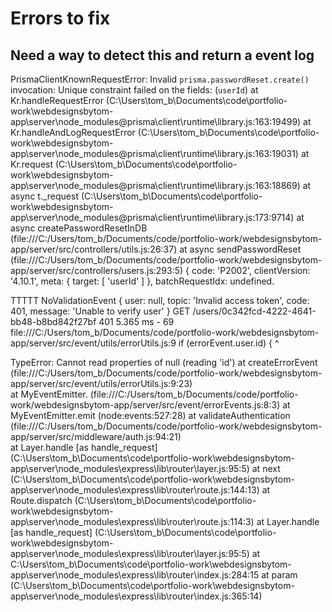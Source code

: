 # Errors to fix

## Need a way to detect this and return a event log

PrismaClientKnownRequestError:
Invalid `prisma.passwordReset.create()` invocation:
Unique constraint failed on the fields: (`userId`)
    at Kr.handleRequestError (C:\Users\tom_b\Documents\code\portfolio-work\webdesignsbytom-app\server\node_modules\@prisma\client\runtime\library.js:163:19499)
    at Kr.handleAndLogRequestError (C:\Users\tom_b\Documents\code\portfolio-work\webdesignsbytom-app\server\node_modules\@prisma\client\runtime\library.js:163:19031)
    at Kr.request (C:\Users\tom_b\Documents\code\portfolio-work\webdesignsbytom-app\server\node_modules\@prisma\client\runtime\library.js:163:18869)
    at async t._request (C:\Users\tom_b\Documents\code\portfolio-work\webdesignsbytom-app\server\node_modules\@prisma\client\runtime\library.js:173:9714)
    at async createPasswordResetInDB (file:///C:/Users/tom_b/Documents/code/portfolio-work/webdesignsbytom-app/server/src/controllers/utils.js:26:37)
    at async sendPasswordReset (file:///C:/Users/tom_b/Documents/code/portfolio-work/webdesignsbytom-app/server/src/controllers/users.js:293:5) {
  code: 'P2002',
  clientVersion: '4.10.1',
  meta: { target: [ 'userId' ] },
  batchRequestIdx: undefined.



TTTTT NoValidationEvent {
  user: null,
  topic: 'Invalid access token',
  code: 401,
  message: 'Unable to verify user'
}
GET /users/0c342fcd-4222-4641-bb48-b8bd842f27bf 401 5.365 ms - 69      
file:///C:/Users/tom_b/Documents/code/portfolio-work/webdesignsbytom-app/server/src/event/utils/errorUtils.js:9
  if (errorEvent.user.id) {
                      ^

TypeError: Cannot read properties of null (reading 'id')
    at createErrorEvent (file:///C:/Users/tom_b/Documents/code/portfolio-work/webdesignsbytom-app/server/src/event/utils/errorUtils.js:9:23)  
    at MyEventEmitter.<anonymous> (file:///C:/Users/tom_b/Documents/code/portfolio-work/webdesignsbytom-app/server/src/event/errorEvents.js:8:3)
    at MyEventEmitter.emit (node:events:527:28)
    at validateAuthentication (file:///C:/Users/tom_b/Documents/code/portfolio-work/webdesignsbytom-app/server/src/middleware/auth.js:94:21)  
    at Layer.handle [as handle_request] (C:\Users\tom_b\Documents\code\portfolio-work\webdesignsbytom-app\server\node_modules\express\lib\router\layer.js:95:5)
    at next (C:\Users\tom_b\Documents\code\portfolio-work\webdesignsbytom-app\server\node_modules\express\lib\router\route.js:144:13)
    at Route.dispatch (C:\Users\tom_b\Documents\code\portfolio-work\webdesignsbytom-app\server\node_modules\express\lib\router\route.js:114:3)    at Layer.handle [as handle_request] (C:\Users\tom_b\Documents\code\portfolio-work\webdesignsbytom-app\server\node_modules\express\lib\router\layer.js:95:5)
    at C:\Users\tom_b\Documents\code\portfolio-work\webdesignsbytom-app\server\node_modules\express\lib\router\index.js:284:15
    at param (C:\Users\tom_b\Documents\code\portfolio-work\webdesignsbytom-app\server\node_modules\express\lib\router\index.js:365:14)  